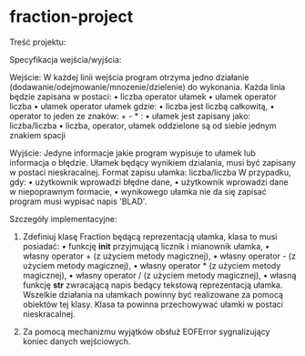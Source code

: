 # fraction-project

Treść projektu:

Specyfikacja wejścia/wyjścia:

Wejście: 
W każdej linii wejścia program otrzyma jedno działanie (dodawanie/odejmowanie/mnozenie/dzielenie) do wykonania. Każda linia będzie zapisana w postaci:
• liczba operator ułamek
• ułamek operator liczba
• ułamek operator ułamek
gdzie:
• liczba jest liczbą całkowitą,
• operator to jeden ze znaków: + - * :
• ułamek jest zapisany jako: liczba/liczba
• liczba, operator, ułamek oddzielone są od siebie jednym znakiem spacji

Wyjście: 
Jedyne informacje jakie program wypisuje to ułamek lub informacja o błędzie.
Ułamek będący wynikiem dzialania, musi być zapisany w postaci nieskracalnej. Format
zapisu ułamka: liczba/liczba
W przypadku, gdy:
• użytkownik wprowadzi błędne dane,
• użytkownik wprowadzi dane w niepoprawnym formacie,
• wynikowego ułamka nie da się zapisać
program musi wypisać napis 'BLAD'.

Szczegóły implementacyjne:

1. Zdefiniuj klasę Fraction będącą reprezentacją ułamka, klasa to musi posiadać:
• funkcję __init__ przyjmującą licznik i mianownik ułamka,
• własny operator + (z użyciem metody magicznej),
• własny operator - (z użyciem metody magicznej),
• własny operator * (z użyciem metody magicznej),
• własny operator / (z użyciem metody magicznej),
• własną funkcję __str__ zwracającą napis bedący tekstową reprezentacją ułamka.
Wszelkie działania na ułamkach powinny być realizowane za pomocą obiektów tej klasy.
Klasa ta powinna przechowywać ułamki w postaci nieskracalnej.

2. Za pomocą mechanizmu wyjątków obsłuż EOFError sygnalizujący koniec danych wejściowych.
